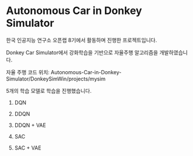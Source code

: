 # Autonomous Car in Donkey Simulator

한국 인공지능 연구소 오픈랩 8기에서 활동하며 진행한 프로젝트입니다.

Donkey Car Simulator에서 강화학습을 기반으로 자율주행 알고리즘을 개발하였습니다.

자율 주행 코드 위치: Autonomous-Car-in-Donkey-Simulator/DonkeySimWin/projects/mysim

5개의 학습 모델로 학습을 진행했습니다.

1. DQN

2. DDQN

3. DDQN + VAE

4. SAC

5. SAC + VAE
